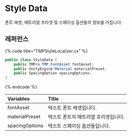 # Style Data

폰트 에셋, 매트리얼 프리셋 및 스페이싱 옵션들의 정보를 가집니다.‌

## 레퍼런스 <a id="undefined"></a>

{% code title="TMPStyleLocalizer.cs" %}
```csharp
public class StyleData {
    public TMPro.TMP_FontAsset fontAsset;
    public UnityEngine.Material materialPreset;
    public SpacingOption spacingOptions;
}
```
{% endcode %}

| Variables | ​Title |
| :--- | :--- |
| fontAsset | 텍스트 폰트 에셋입니다. |
| materialPreset | 텍스트 폰트의 매트리얼 프리셋입니다. |
| spacingOptions | 텍스트 스페이싱 옵션들입니다. |

